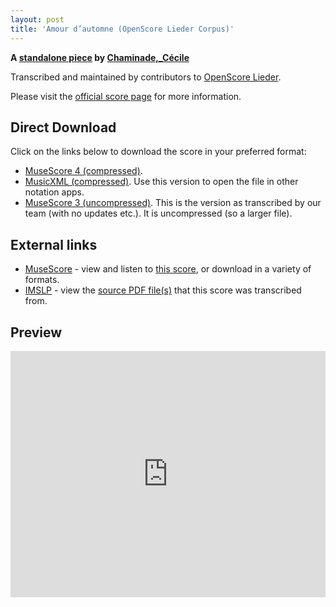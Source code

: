 ```yaml
---
layout: post
title: 'Amour d’automne (OpenScore Lieder Corpus)'
---
```


__A [standalone piece](https://fourscoreandmore.org/openscore/lieder/Chaminade,_C%C3%A9cile/_/) by [Chaminade,_Cécile](https://fourscoreandmore.org/openscore/lieder/Chaminade,_C%C3%A9cile)__

Transcribed and maintained by contributors to [OpenScore Lieder].

Please visit the [official score page] for more information.

[official score page]: https://musescore.com/openscore-lieder-corpus/scores/4999304
[OpenScore Lieder]: https://musescore.com/openscore-lieder-corpus

## Direct Download

Click on the links below to download the score in your preferred format:
- [MuseScore 4 (compressed)](https://fourscoreandmore.org/openscore/lieder/Chaminade,_C%C3%A9cile/_/Amour_d%E2%80%99automne.mscz).
- [MusicXML (compressed)](https://fourscoreandmore.org/openscore/lieder/Chaminade,_C%C3%A9cile/_/Amour_d%E2%80%99automne.mxl). Use this version to open the file in other notation apps.
- [MuseScore 3 (uncompressed)](https://raw.githubusercontent.com/OpenScore/Lieder/refs/heads/main/scores/Chaminade,_C%C3%A9cile/_/Amour_d%E2%80%99automne/lc4999304.mscx). This is the version as transcribed by our team (with no updates etc.). It is uncompressed (so a larger file).

## External links

- [MuseScore] - view and listen to [this score][MuseScore], or download in a variety of formats.
- [IMSLP] - view the [source PDF file(s)][IMSLP] that this score was transcribed from.

[MuseScore]: https://musescore.com/score/4999304
[IMSLP]: https://imslp.org/wiki/Special:ReverseLookup/154142

## Preview

<iframe width="100%" height="394" src="https://musescore.com/openscore-lieder-corpus/scores/4999304/embed" frameborder="0" allowfullscreen allow="autoplay; fullscreen"></iframe>
